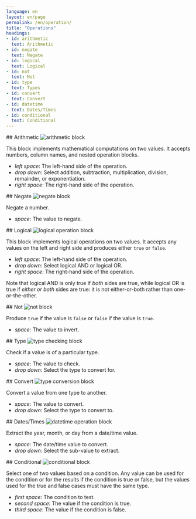 ```yaml
---
language: en
layout: en/page
permalink: /en/operation/
title: "Operations"
headings:
- id: arithmetic
  text: Arithmetic
- id: negate
  text: Negate
- id: logical
  text: Logical
- id: not
  text: Not
- id: type
  text: Types
- id: convert
  text: Convert
- id: datetime
  text: Dates/Times
- id: conditional
  text: Conditional
---
```


<div id="arithmetic" markdown="1">
## Arithmetic

<img class="block" src="{{page.permalink | append: 'arithmetic.svg' | relative_url}}" alt="arithmetic block"/>

This block implements mathematical computations on two values.
It accepts numbers, column names, and nested operation blocks.

- *left space*: The left-hand side of the operation.
- *drop down*: Select addition, subtraction, multiplication, division, remainder, or exponentiation.
- *right space*: The right-hand side of the operation.
</div>

<div id="negate" markdown="1">
## Negate

<img class="block" src="{{page.permalink | append: 'negate.svg' | relative_url}}" alt="negate block"/>

Negate a number.

- *space*: The value to negate.
</div>

<div id="logical" markdown="1">
## Logical

<img class="block" src="{{page.permalink | append: 'logical_op.svg' | relative_url}}" alt="logical operation block"/>

This block implements logical operations on two values.
It accepts any values on the left and right side
and produces either `true` or `false`.

- *left space*: The left-hand side of the operation.
- *drop down*: Select logical AND or logical OR.
- *right space*: The right-hand side of the operation.

Note that logical AND is only true if *both* sides are true,
while logical OR is true if *either or both* sides are true:
it is not either-or-both rather than one-or-the-other.
</div>

<div id="not" markdown="1">
## Not

<img class="block" src="{{page.permalink | append: 'not.svg' | relative_url}}" alt="not block"/>

Produce `true` if the value is `false` or `false` if the value is `true`.

- *space*: The value to invert.
</div>

<div id="type" markdown="1">
## Type

<img class="block" src="{{page.permalink | append: 'type_check.svg' | relative_url}}" alt="type checking block"/>

Check if a value is of a particular type.

- *space*: The value to check.
- *drop down*: Select the type to convert for.
</div>

<div id="convert" markdown="1">
## Convert

<img class="block" src="{{page.permalink | append: 'type_convert.svg' | relative_url}}" alt="type conversion block"/>

Convert a value from one type to another.

- *space*: The value to convert.
- *drop down*: Select the type to convert to.
</div>

<div id="datetime" markdown="1">
## Dates/Times

<img class="block" src="{{page.permalink | append: 'datetime_op.svg' | relative_url}}" alt="datetime operation block"/>

Extract the year, month, or day from a date/time value.

- *space*: The date/time value to convert.
- *drop down*: Select the sub-value to extract.
</div>

<div id="conditional" markdown="1">
## Conditional

<img class="block" src="{{page.permalink | append: 'conditional.svg' | relative_url}}" alt="conditional block"/>

Select one of two values based on a condition.
Any value can be used for the condition or for the results if the condition is true or false,
but the values used for the true and false cases must have the same type.

- *first space*: The condition to test.
- *second space*: The value if the condition is true.
- *third space*: The value if the condition is false.
</div>
